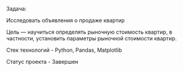 Задача:

Исследовать объявления о продаже квартир 

Цель — научиться определять рыночную стоимость квартир, в частности, установить параметры рыночной стоимости квартир.

Стек технологий - Python, Pandas, Matplotlib

Статус проекта - Завершен
